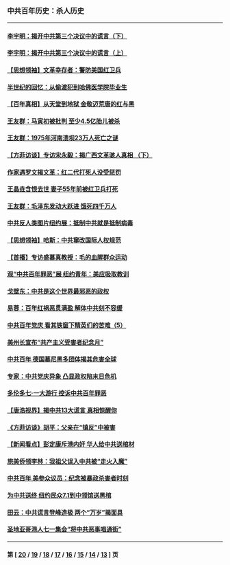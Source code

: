 ### 中共百年历史：杀人历史
---
#### [李宇明：揭开中共第三个决议中的谎言（下）](../../pages/nf1176106/n13389389.md?11240430) 
#### [李宇明：揭开中共第三个决议中的谎言（上）](../../pages/nf1176106/n13388697.md?11240430) 
#### [【思想领袖】文革幸存者：警防美国红卫兵](../../pages/nf1176106/n13339289.md?11240430) 
#### [半世纪的回忆：从偷渡犯到哈佛医学院毕业生](../../pages/nf1176106/n13345328.md?11240430) 
#### [【百年真相】从天堂到地狱 金敬迈荒唐的红与黑](../../pages/nf1176106/n13336995.md?11240430) 
#### [王友群：马寅初被批判 至少4.5亿胎儿被杀](../../pages/nf1176106/n13260313.md?11240430) 
#### [王友群：1975年河南溃坝23万人死亡之谜](../../pages/nf1176106/n13231576.md?11240430) 
#### [【方菲访谈】专访宋永毅：揭广西文革骇人真相 （下）](../../pages/nf1176106/n13209074.md?11240430) 
#### [作家遇罗文揭文革：红二代打死人没受惩罚](../../pages/nf1176106/n13205254.md?11240430) 
#### [王晶垚含恨去世 妻子55年前被红卫兵打死](../../pages/nf1176106/n13203590.md?11240430) 
#### [王友群：毛泽东发动大跃进 饿死四千万人](../../pages/nf1176106/n13177158.md?11240430) 
#### [中共反人类图片纽约展：抵制中共就是抵制病毒](../../pages/nf1176106/n13115371.md?11240430) 
#### [【思想领袖】哈斯：中共窜改国际人权规范](../../pages/nf1176106/n13053647.md?11240430) 
#### [【首播】专访盛慕真教授：毛的血腥群众运动](../../pages/nf1176106/n13091782.md?11240430) 
#### [观“中共百年罪恶”展 纽约青年：美应吸取教训](../../pages/nf1176106/n13085246.md?11240430) 
#### [戈壁东：中共是这个世界最邪恶的政权](../../pages/nf1176106/n13085641.md?11240430) 
#### [易蓉：百年红祸恶贯满盈 解体中共刻不容缓](../../pages/nf1176106/n13084455.md?11240430) 
#### [中共百年党庆 看其铁窗下精英们的苦难（5）](../../pages/nf1176106/n13076766.md?11240430) 
#### [美州长宣布“共产主义受害者纪念月”](../../pages/nf1176106/n13074024.md?11240430) 
#### [中共百年 德国慕尼黑多团体揭其危害全球](../../pages/nf1176106/n13068873.md?11240430) 
#### [专家：中共党庆异象 凸显政权陷末日危机](../../pages/nf1176106/n13067084.md?11240430) 
#### [多伦多七·一大游行 控诉中共百年罪恶](../../pages/nf1176106/n13062043.md?11240430) 
#### [【唐浩视界】揭中共13大谎言 真相惊醒你](../../pages/nf1176106/n13065208.md?11240430) 
#### [《方菲访谈》胡平：父亲在“镇反”中被害](../../pages/nf1176106/n13064114.md?11240430) 
#### [【新闻看点】彭定康斥港内奸 华人给中共送棺材](../../pages/nf1176106/n13064230.md?11240430) 
#### [旅美侨领李林：我祖父误入中共被“走火入魔”](../../pages/nf1176106/n13062777.md?11240430) 
#### [中共百年 美参众议员：纪念被暴政杀害者时刻](../../pages/nf1176106/n13063735.md?11240430) 
#### [为中共送终 纽约民众7.1到中领馆送黑棺](../../pages/nf1176106/n13062573.md?11240430) 
#### [田云：中共谎言登峰造极 两个“万岁”揭面具](../../pages/nf1176106/n13062013.md?11240430) 
#### [圣地亚哥港人七一集会“将中共恶事唱通街”](../../pages/nf1176106/n13062681.md?11240430) 

---
#### 第 [ [20](./20.md?11240430) / [19](./19.md?11240430) / [18](./18.md?11240430) / [17](./17.md?11240430) / [16](./16.md?11240430) / [15](./15.md?11240430) / [14](./14.md?11240430) / [13](./13.md?11240430) ] 页

